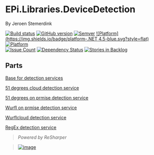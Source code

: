 ﻿# EPi.Libraries.DeviceDetection

By Jeroen Stemerdink

[![Build status](https://ci.appveyor.com/api/projects/status/60vg1xeix98n9w3o/branch/master?svg=true)](https://ci.appveyor.com/project/jstemerdink/epi-libraries-devicedetection/branch/master)
[![GitHub version](https://badge.fury.io/gh/jstemerdink%2FEPi.Libraries.DeviceDetection.svg)](http://badge.fury.io/gh/jstemerdink%2FEPi.Libraries.DeviceDetection)
[![Semver](http://img.shields.io/SemVer/2.0.0.png)](http://semver.org/spec/v2.0.0.html)
[![Platform](https://img.shields.io/badge/platform-.NET 4.5-blue.svg?style=flat)](https://msdn.microsoft.com/en-us/library/w0x726c2%28v=vs.110%29.aspx)
[![Platform](https://img.shields.io/badge/EPiServer-%209.0.0-orange.svg?style=flat)](http://world.episerver.com/cms/)  
[![Issue Count](https://codeclimate.com/github/jstemerdink/EPi.Libraries.DeviceDetection/badges/issue_count.svg)](https://codeclimate.com/github/jstemerdink/EPi.Libraries.DeviceDetection)
[![Dependency Status](https://www.versioneye.com/user/projects/57aad478c75d64003af415b5/badge.svg?style=flat-square)](https://www.versioneye.com/user/projects/57aad478c75d64003af415b5)
[![Stories in Backlog](https://badge.waffle.io/jstemerdink/EPi.Libraries.DeviceDetection.svg?label=enhancement&title=Backlog)](http://waffle.io/jstemerdink/EPi.Libraries.DeviceDetection)

## Parts

[Base for detection services](EPi.Libraries.DeviceDetection/README.md)

[51 degrees cloud detection service](EPi.Libraries.DeviceDetection.FiftyOneCloud/README.md)

[51 degrees on prmise detection service](EPi.Libraries.DeviceDetection.FiftyOne/README.md)

[Wurfl on prmise detection service](EPi.Libraries.DeviceDetection.Wurfl/README.md)

[Wurflcloud detection service](EPi.Libraries.DeviceDetection.WurflCloud/README.md)

[RegEx detection service](EPi.Libraries.DeviceDetection.RegEx/README.md)


> *Powered by ReSharper*

> [![image](http://resources.jetbrains.com/assets/media/open-graph/jetbrains_250x250.png)](http://jetbrains.com)

